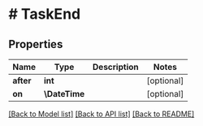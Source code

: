 # # TaskEnd

## Properties

Name | Type | Description | Notes
------------ | ------------- | ------------- | -------------
**after** | **int** |  | [optional]
**on** | **\DateTime** |  | [optional]

[[Back to Model list]](../../README.md#models) [[Back to API list]](../../README.md#endpoints) [[Back to README]](../../README.md)
